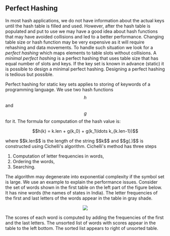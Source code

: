 ## Perfect Hashing

<script type="text/javascript" src="https://cdnjs.cloudflare.com/ajax/libs/mathjax/2.7.0/MathJax.js?config=TeX-AMS_CHTML"> </script> <script type="text/x-mathjax-config"> MathJax.Hub.Config({ tex2jax: { inlineMath: [['$','$'], ['\\(','\\)']], processEscapes: true}, jax: ["input/TeX","input/MathML","input/AsciiMath","output/CommonHTML"], extensions: ["tex2jax.js","mml2jax.js","asciimath2jax.js","MathMenu.js","MathZoom.js","AssistiveMML.js", "[Contrib]/a11y/accessibility-menu.js"], TeX: { extensions: ["AMSmath.js","AMSsymbols.js","noErrors.js","noUndefined.js"], equationNumbers: { autoNumber: "AMS" } } }); </script> 

In most hash applications, we do not have information about the actual keys until the hash table is filled and used. However, after  the
hash table is populated and put to use we may have a good idea about hash functions that may have avoided collisions and led to a better 
performance. Changing table size or hash function may be very expensive as it will require rehashing and data movements. To handle such
situation we look for a <i>perfect hashing</i> which maps elements to table slots without collisions. A <i>minimal perfect hashing</i>
is a perfect hashing that uses table size that has equal number of slots and keys. If the key set is known in advance (static) it is 
possible to design a minimal perfect hashing. Designing a perfect hashing is tedious but possible.

Perfect hashing for static key sets applies to storing of keywords of a programming language. We use two hash functions $$h$$ and $$g$$
for it. The formula for computation of the hash value is:
<p style="text-align:center"> 
  $$h(k) = k.len + g(k_0) + g(k_1\ldots k_{k.len-1})$$
</p>
where $$k.len$$ is the length of the string $$k$$ and $$g(.)$$ is constructed using Cichelli's algorithm. Cichelli's method has three steps

1. Computation of letter frequencies in words,
2. Ordering the words,
3. Searching.

The algorithm may degenerate into exponential complexity if the symbol set is large. We use an example to explain the performance issues.
Consider the set of words shown in the first table on the left part of the figure below. It has nine words (the names of states in India). 
The letter frequencies of the first and last letters of the words appear in the table in gray shade. 
<p style="text-align:center"> 
  <img src="../images/Cichelli_Algo.png">
</p>
The scores of each word is computed by adding the frequencies of the first and the last letters. The unsorted list of words with scores
appear in the table to the left bottom. The sorted list appears to right of unsorted table.


